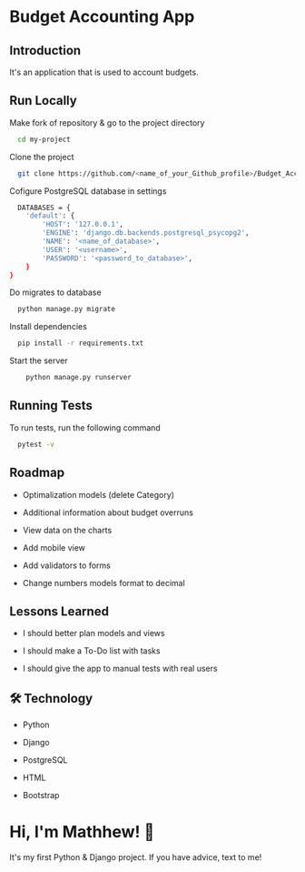 
# Budget Accounting App



## Introduction

It's an application that is used to account budgets.

## Run Locally


Make fork of repository & go to the project directory

```bash
  cd my-project
```

Clone the project

```bash
  git clone https://github.com/<name_of_your_Github_profile>/Budget_Accounting_App.git
```

Cofigure PostgreSQL database in settings

```bash
  DATABASES = {
    'default': {
        'HOST': '127.0.0.1',
        'ENGINE': 'django.db.backends.postgresql_psycopg2',
        'NAME': '<name_of_database>',
        'USER': '<username>',
        'PASSWORD': '<password_to_database>',
    }
}
```

Do migrates to database

```bash
  python manage.py migrate

```

Install dependencies

```bash
  pip install -r requirements.txt

```

Start the server

```bash
    python manage.py runserver
```


## Running Tests

To run tests, run the following command

```bash
  pytest -v
```


## Roadmap

- Optimalization models (delete Category)

- Additional information about budget overruns

- View data on the charts

- Add mobile view

- Add validators to forms

- Change numbers models format to decimal



## Lessons Learned

- I should better plan models and views

- I should make a To-Do list with tasks

- I should give the app to manual tests with real users

## 🛠 Technology

- Python

- Django 

- PostgreSQL

- HTML

- Bootstrap


# Hi, I'm Mathhew! 👋

It's my first Python & Django project. If you have advice, text to me!